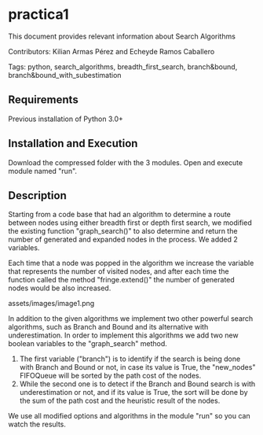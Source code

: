 # practica1
This document provides relevant information about Search Algorithms

<p>Contributors: Kilian Armas Pérez and Echeyde Ramos Caballero</p>
<p>Tags: python, search_algorithms, breadth_first_search, branch&bound,
branch&bound_with_subestimation</p>

## Requirements 
Previous installation of Python 3.0+

## Installation and Execution
Download the compressed folder with the 3 modules.
Open and execute module named "run".

## Description
<p>Starting from a code base that had an algorithm to determine a route
between nodes using either breadth first or depth first search, we modified the
existing function "graph_search()" to also determine and
return the number of generated and expanded nodes in the process. We added 2
variables.</p>
<p>Each time that a node was popped in the algorithm we increase 
the variable that represents the number of visited nodes, and after each time the 
function called the method "fringe.extend()" the number of generated nodes would
be also increased.</p>
<span>assets/images/image1.png</span>
<p>In addition to the given algorithms we implement two other powerful search algorithms, 
such as Branch and Bound and its alternative with underestimation. In order to implement 
this algorithms we add two new boolean variables to the "graph_search" method.</p>
<ol>
  <li>The first variable ("branch") is to identify if the search is being done with Branch and 
Bound or not, in case its value is True, the "new_nodes" FIFOQueue will be sorted by the path 
cost of the nodes.</li>
  <li>While the second one is to detect if the Branch and Bound search is with 
underestimation or not, and if its value is True, the sort will be done by the sum of the path 
cost and the heuristic result of the nodes.</li>
</ol>
<p>We use all modified options and algorithms in the module "run" so you can watch
the results.</p>
